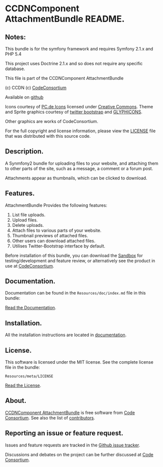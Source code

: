 CCDNComponent AttachmentBundle README.
======================================

  
## Notes:  
  
This bundle is for the symfony framework and requires Symfony 2.1.x and PHP 5.4
  
This project uses Doctrine 2.1.x and so does not require any specific database.


This file is part of the CCDNComponent AttachmentBundle

(c) CCDN (c) [CodeConsortium](http://www.codeconsortium.com/)

Available on [github](http://www.github.com/codeconsortium/CCDNComponentAttachmentBundle)

Icons courtesy of [PC.de Icons](http://pc.de/icons/) licensed under [Creative Commons](http://creativecommons.org/licenses/by/3.0/).
Theme and Sprite graphics courtesy of [twitter bootstrap](http://twitter.github.com/bootstrap/index.html) and [GLYPHICONS](http://glyphicons.com/).

Other graphics are works of CodeConsortium.

For the full copyright and license information, please view the [LICENSE](http://github.com/codeconsortium/CCDNComponentAttachmentBundle/blob/master/Resources/meta/LICENSE) file that was distributed with this source code.

## Description.

A Synmfony2 bundle for uploading files to your website, and attaching them to other parts of the site, such as a message, a comment or a forum post.

Attachments appear as thumbnails, which can be clicked to download.

## Features.

AttachmentBundle Provides the following features:

1. List file uploads.
2. Upload files.
3. Delete uploads.
4. Attach files to various parts of your website.
5. Thumbnail previews of attached files.
6. Other users can download attached files.
7. Utilises Twitter-Bootstrap interface by default.

Before installation of this bundle, you can download the [Sandbox](https://github.com/codeconsortium/CCDNSandBox) for testing/development and feature review, or alternatively see the product in use at [CodeConsortium](http://www.codeconsortium.com).

## Documentation.

Documentation can be found in the `Resources/doc/index.md` file in this bundle:

[Read the Documentation](http://github.com/codeconsortium/CCDNComponentAttachmentBundle/blob/master/Resources/doc/index.md).

## Installation.

All the installation instructions are located in [documentation](http://github.com/codeconsortium/CCDNComponentAttachmentBundle/blob/master/Resources/doc/install.md).

## License.

This software is licensed under the MIT license. See the complete license file in the bundle:

	Resources/meta/LICENSE

[Read the License](http://github.com/codeconsortium/CCDNComponentAttachmentBundle/blob/master/Resources/meta/LICENSE).

## About.

[CCDNComponent AttachmentBundle](http://github.com/codeconsortium/CCDNComponentAttachmentBundle) is free software from [Code Consortium](http://www.codeconsortium.com).
See also the list of [contributors](http://github.com/codeconsortium/CCDNComponentAttachmentBundle/contributors).

## Reporting an issue or feature request.

Issues and feature requests are tracked in the [Github issue tracker](http://github.com/codeconsortium/CCDNComponentAttachmentBundle/issues).

Discussions and debates on the project can be further discussed at [Code Consortium](http://www.codeconsortium.com).
